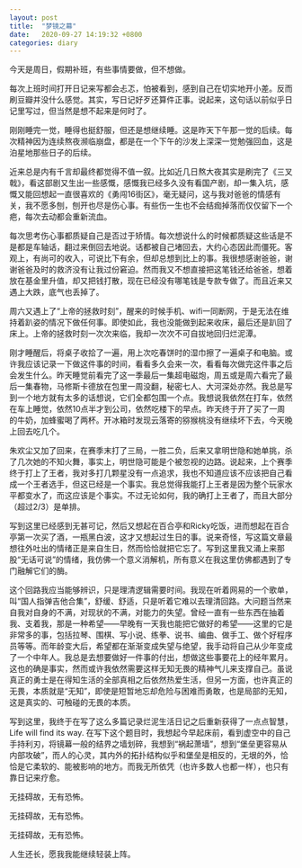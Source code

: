 ```yaml
---
layout: post
title:  "梦镜之幕"
date:   2020-09-27 14:19:32 +0800
categories: diary
---
```


今天是周日，假期补班，有些事情要做，但不想做。

每次上班时间打开日记来写都会忐忑，怕被看到，感到自己在切实地开小差。反而刷豆瓣并没什么感觉。其实，写日记好歹还算件正事。说起来，这句话以前似乎日记里写过，但当然是想不起来是何时了。

刚刚睡完一觉，睡得也挺舒服，但还是想继续睡。这是昨天下午那一觉的后续。每次精神因为连续熬夜濒临崩盘，都是在一个下午的沙发上深深一觉勉强回血，这是泊星地那些日子的后续。

近来总是内有千言却最终都觉得不值一叙。比如近几日熬大夜其实是刷完了《三叉戟》，看这部剧又生出一些感慨，感慨我已经多久没有看国产剧，却一集入坑，感慨又能回想起一直很喜欢的《勇闯16街区》，毫无疑问，这与我对爸爸的情感有关，我不愿多刨，刨开也尽是伤心事。有些伤一生也不会结痂掉落而仅仅留下一个疤，每次去动都会重新流血。

每次思考伤心事都质疑自己是否过于矫情。每次想说什么的时候都质疑这些话是不是都是车轴话，翻过来倒回去地说。话都被自己堵回去，大约心态因此而僵死。客观上，有尚可的收入，可说比下有余，但却总想到比上的事。我很想感谢爸爸，谢谢爸爸及时的救济没有让我过份窘迫。然而我又不想直接把这笔钱还给爸爸，想着放在基金里升值，却又把钱打散，现在已经没有哪笔钱是专款专做了。而且近来又遇上大跌，底气也丢掉了。

周六又遇上了“上帝的拯救时刻”，醒来的时候手机、wifi一同断网，于是无法在维持着趴姿的情况下做任何事。即使如此，我也没能做到起来收床，最后还是趴回了床上。上帝的拯救时刻一次次来临，我却一次次不可自拔地回归烂泥潭。

刚才睡醒后，将桌子收拾了一遍，用上次吃春饼时的湿巾擦了一遍桌子和电脑。或许我应该记录一下做这件事的时间，看看多久会来一次，看看每次做完这件事之后会发生什么。昨天睡觉前看完了这一季最后一集超电磁炮，周五或是周六看完了最后一集春物，马修斯卡德放在包里一周没翻，秘密七人、大河深处亦然。我总是写到一个地方就有太多的话想说，它们全都包围一个点。我想说我依然在打车，依然在车上睡觉，依然10点半才到公司，依然吃楼下的早点。昨天终于开了买了一周的牛奶，加蜂蜜喝了两杯。开冰箱时发现云落寄的猕猴桃没有继续坏下去，今天晚上回去吃几个。

朱欢尘又加了回来，在赛季末打了三局，一胜二负，后来又拿明世隐和她单挑，杀了几次她的不知火舞，事实上，明世隐可能是个被忽视的边路。说起来，上个赛季终于打上了王者，我对多打几颗星没有一点追求，我也不知道应该不应该把自己看成一个王者选手，但这已经是一个事实。我总觉得我能打上王者是因为整个玩家水平都变水了，而这应该是个事实。不过无论如何，我的确打上王者了，而且大部分（超过2/3）是单排。

写到这里已经感到无甚可记，然后又想起在百合亭和Ricky吃饭，进而想起在百合亭第一次买了酒，一瓶黑白波，这才又想起过生日的事。说来奇怪，写这篇文章最想往外吐出的情绪正是来自生日，然而恰恰就把它忘了。写到这里我又涌上来那股“无话可说”的情绪，我仿佛一个意义消解机，所有意义在我这里仿佛都遇到了专门融解它们的酶。

这个回路我应当能够辨识，只是理清逻辑需要时间。我现在听着网易的一个歌单，叫“国人指弹吉他合集”，舒缓、舒适，只是听着它难以去理清回路。大问题当然来自我对自身的不满，对现状的不满，对能力的失望。曾经一直有一些东西在抽着我、支着我，那是一种希望——早晚有一天我也能把它做好的希望——这里的它是非常多的事，包括拉琴、围棋、写小说、练拳、说书、编曲、做手工、做个好程序员等等。而年龄变大后，希望都在渐渐变成失望与绝望，我手动将自己从少年变成了一个中年人。我总是去想要做好一件事的付出，想做这些事要花上的经年累月。这也的确是事实，然而或许我依然需要这样无知无畏的精神气儿来支撑自己。虽说真正的勇士是在得知生活的全部真相之后依然热爱生活，但另一方面，也许真正的无畏，本质就是“无知”，即使是短暂地忘却危险与困难而勇敢，也是局部的无知，这是真实的、可触碰的无畏的本质。

写到这里，我终于在写了这么多篇记录烂泥生活日记之后重新获得了一点点智慧，Life will find its way. 在写下这个题目时，我想起今早起床前，看到虚空中的自己手持利刃，将镜幕一般的结界之墙划碎，我想到“祸起萧墙”，想到“堡垒更容易从内部攻破”，而人的心灵，其内外的拓扑结构似乎和堡垒是相反的，无垠的外，恰恰是它柔软的、能被影响的地方。而我无所依凭（也许多数人也都一样），也只有靠日记来疗愈。

无挂碍故，无有恐怖。

无挂碍故，无有恐怖。

无挂碍故，无有恐怖。

人生还长，愿我我能继续轻装上阵。
